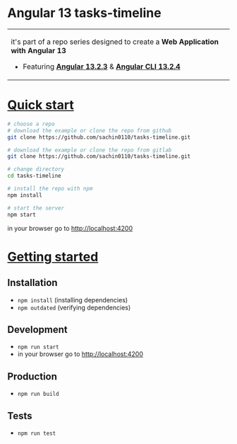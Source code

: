 # Angular 13 tasks-timeline

<table>
<tr>
<td>

it's part of a repo series designed to create a **Web Application with Angular 13**


* Featuring [**Angular 13.2.3**](https://github.com/angular/angular/releases) & [**Angular CLI 13.2.4**](https://github.com/angular/angular-cli/releases/)


</td>
</tr>
</table>





# [Quick start](#quick-start)

```bash
# choose a repo
# download the example or clone the repo from github
git clone https://github.com/sachin0110/tasks-timeline.git

# download the example or clone the repo from gitlab
git clone https://github.com/sachin0110/tasks-timeline.git

# change directory
cd tasks-timeline

# install the repo with npm
npm install

# start the server
npm start

```
in your browser go to [http://localhost:4200](http://localhost:4200) 


# [Getting started](#getting-started)


## Installation
* `npm install` (installing dependencies)
* `npm outdated` (verifying dependencies)

## Development
* `npm run start`
* in your browser go to [http://localhost:4200](http://localhost:4200) 

## Production 
* `npm run build`

## Tests
* `npm run test`
